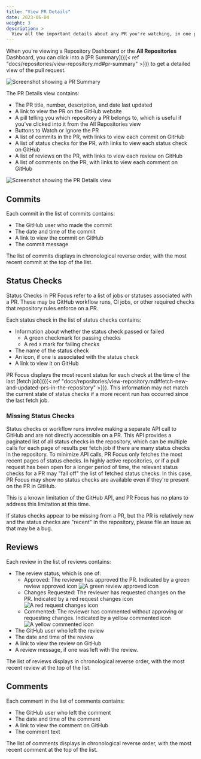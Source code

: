 ```yaml
---
title: "View PR Details"
date: 2023-06-04
weight: 3
description: >
  View all the important details about any PR you're watching, in one place.
---
```


When you're viewing a Repository Dashboard or the **All Repositories** Dashboard, you can click into a [PR Summary]({{< ref "docs/repositories/view-repository.md#pr-summary" >}}) to get a detailed view of the pull request.

![Screenshot showing a PR Summary](/images/pr-summary.png)

The PR Details view contains:

- The PR title, number, description, and date last updated
- A link to view the PR on the GitHub website
- A pill telling you which repository a PR belongs to, which is useful if you've clicked into it from the All Repositories view
- Buttons to Watch or Ignore the PR
- A list of commits in the PR, with links to view each commit on GitHub
- A list of status checks for the PR, with links to view each status check on GitHub
- A list of reviews on the PR, with links to view each review on GitHub
- A list of comments on the PR, with links to view each comment on GitHub

![Screenshot showing the PR Details view](/images/pr-detail-view.png)

## Commits

Each commit in the list of commits contains:

- The GitHub user who made the commit
- The date and time of the commit
- A link to view the commit on GitHub
- The commit message

The list of commits displays in chronological reverse order, with the most recent commit at the top of the list.

## Status Checks

Status Checks in PR Focus refer to a list of jobs or statuses associated with a PR. These may be GitHub workflow runs, CI jobs, or other required checks that repository rules enforce on a PR.

Each status check in the list of status checks contains:

- Information about whether the status check passed or failed
  - A green checkmark for passing checks
  - A red `X` mark for failing checks 
- The name of the status check
- An icon, if one is associated with the status check
- A link to view it on GitHub

PR Focus displays the most recent status for each check at the time of the last [fetch job]({{< ref "docs/repositories/view-repository.md#fetch-new-and-updated-prs-in-the-repository" >}}). This information may not match the current state of status checks if a more recent run has occurred since the last fetch job.

### Missing Status Checks

Status checks or workflow runs involve making a separate API call to GitHub and are not directly accessible on a PR. This API provides a paginated list of all status checks in the repository, which can be multiple calls for each page of results per fetch job if there are many status checks in the repository. To minimize API calls, PR Focus only fetches the most recent pages of status checks. In highly active repositories, or if a pull request has been open for a longer period of time, the relevant status checks for a PR may "fall off" the list of fetched status checks. In this case, PR Focus may show no status checks are available even if they're present on the PR in GitHub.

This is a known limitation of the GitHub API, and PR Focus has no plans to address this limitation at this time.

If status checks appear to be missing from a PR, but the PR is relatively new and the status checks are "recent" in the repository, please file an issue as that may be a bug.

## Reviews

Each review in the list of reviews contains:

- The review status, which is one of:
  - Approved: The reviewer has approved the PR. Indicated by a green review approved icon ![A green review approved icon](/images/review-approved.png)
  - Changes Requested: The reviewer has requested changes on the PR. Indicated by a red request changes icon ![A red request changes icon](/images/review-request-changes.png)
  - Commented: The reviewer has commented without approving or requesting changes. Indicated by a yellow commented icon ![A yellow commented icon](/images/review-commented.png)
- The GitHub user who left the review
- The date and time of the review
- A link to view the review on GitHub
- A review message, if one was left with the review.

The list of reviews displays in chronological reverse order, with the most recent review at the top of the list.

## Comments

Each comment in the list of comments contains:

- The GitHub user who left the comment
- The date and time of the comment
- A link to view the comment on GitHub
- The comment text

The list of comments displays in chronological reverse order, with the most recent comment at the top of the list.
